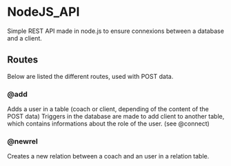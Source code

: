 # NodeJS_API
Simple REST API made in node.js to ensure connexions between a database and a client.

## Routes
Below are listed the different routes, used with POST data.

### @add
Adds a user in a table (coach or client, depending of the content of the POST data)
Triggers in the database are made to add client to another table, which contains informations about the role of the user. (see @connect)

### @newrel
Creates a new relation between a coach and an user in a relation table.
